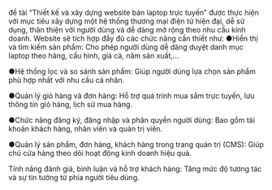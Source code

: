 đề tài “Thiết kế và xây dựng website bán laptop trực tuyến” được thực hiện với mục tiêu xây dựng một hệ thống thương mại điện tử hiện đại, dễ sử dụng, thân thiện với người dùng và dễ dàng mở rộng theo nhu cầu kinh doanh. Website sẽ tích hợp đầy đủ các chức năng cần thiết như:
●Hiển thị và tìm kiếm sản phẩm: Cho phép người dùng dễ dàng duyệt danh mục laptop theo hãng, cấu hình, giá cả, năm sản xuất,...

●Hệ thống lọc và so sánh sản phẩm: Giúp người dùng lựa chọn sản phẩm phù hợp nhất với nhu cầu cá nhân.

●Quản lý giỏ hàng và đơn hàng: Hỗ trợ quá trình mua sắm trực tuyến, lưu thông tin giỏ hàng, lịch sử mua hàng.

●Chức năng đăng ký, đăng nhập và phân quyền người dùng: Bao gồm tài khoản khách hàng, nhân viên và quản trị viên.

●Quản lý sản phẩm, đơn hàng, khách hàng trong trang quản trị (CMS): Giúp chủ cửa hàng theo dõi hoạt động kinh doanh hiệu quả.

Tính năng đánh giá, bình luận và hỗ trợ khách hàng: Tăng mức độ tương tác và sự tin tưởng từ phía người tiêu dùng.
